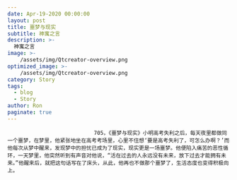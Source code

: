 ```yaml
---
date: Apr-19-2020 00:00:00
layout: post
title: 噩梦与现实
subtitle: 神寓之言
description: >-
  神寓之言
image: >-
    /assets/img/Qtcreator-overview.png
optimized_image: >-
    /assets/img/Qtcreator-overview.png
category: Story
tags:
  - blog
  - Story
author: Ron
paginate: true
---
```


							　　705，《噩梦与现实》小明高考失利之后，每天夜里都做同一个噩梦，在梦里，他紧张地坐在高考考场里，心里不住想‘要是高考失利了，可怎么办啊？’而他每次从梦中醒来，发现梦中的担忧已成为了现实，现实更是一场噩梦。他便陷入痛苦的恶性循环，一天梦里，他突然听到有声音对他说，“活在过去的人永远没有未来，放下过去才能拥有未来。”他醒来后，就把这句话写在了床头，从此，他再也不做那个噩梦了，生活态度也变得积极向上。
							
							
						